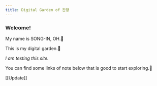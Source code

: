 ```yaml
---
title: Digital Garden of 잔향
---
```


### Welcome!

My name is SONG-IN, OH.🙂

This is my digital garden.🌼

_I am testing this site._

You can find some links of note below that is good to start exploring.🚀

[[Update]]
